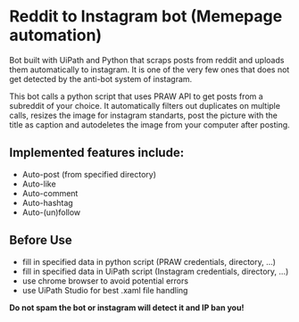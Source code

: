 # Reddit to Instagram bot (Memepage automation)

Bot built with UiPath and Python that scraps posts from reddit and uploads them automatically to instagram.
It is one of the very few ones that does not get detected by the anti-bot system of instagram.

This bot calls a python script that uses PRAW API to get posts from a subreddit of your choice. It automatically filters out duplicates on multiple calls,
resizes the image for instagram standarts, post the picture with the title as caption and autodeletes the image from your computer after posting.

## Implemented features include:
- Auto-post (from specified directory)
- Auto-like
- Auto-comment
- Auto-hashtag
- Auto-(un)follow


## Before Use
- fill in specified data in python script (PRAW credentials, directory, ...)
- fill in specified data in UiPath script (Instagram credentials, directory, ...)
- use chrome browser to avoid potential errors
- use UiPath Studio for best .xaml file handling





**Do not spam the bot or instagram will detect it and IP ban you!**
